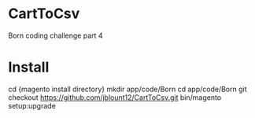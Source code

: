 # CartToCsv
Born coding challenge part 4

# Install
cd {magento install directory}
mkdir app/code/Born
cd app/code/Born
git checkout https://github.com/jblount12/CartToCsv.git
bin/magento setup:upgrade
